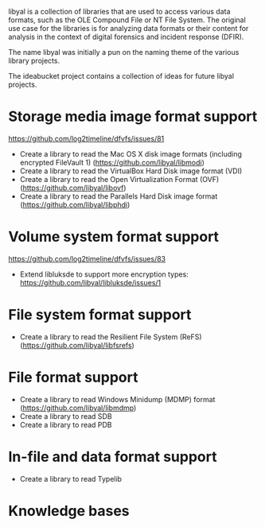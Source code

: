 libyal is a collection of libraries that are used to access various data
formats, such as the OLE Compound File or NT File System. The original use case
for the libraries is for analyzing data formats or their content for analysis
in the context of digital forensics and incident response (DFIR).

The name libyal was initially a pun on the naming theme of the various library
projects.

The ideabucket project contains a collection of ideas for future libyal
projects.

# Storage media image format support

https://github.com/log2timeline/dfvfs/issues/81

* Create a library to read the Mac OS X disk image formats (including encrypted FileVault 1) (https://github.com/libyal/libmodi)
* Create a library to read the VirtualBox Hard Disk image format (VDI)
* Create a library to read the Open Virtualization Format (OVF) (https://github.com/libyal/libovf)
* Create a library to read the Parallels Hard Disk image format (https://github.com/libyal/libphdi)

# Volume system format support

https://github.com/log2timeline/dfvfs/issues/83

* Extend libluksde to support more encryption types: https://github.com/libyal/libluksde/issues/1

# File system format support

* Create a library to read the Resilient File System (ReFS) (https://github.com/libyal/libfsrefs)

# File format support

* Create a library to read Windows Minidump (MDMP) format (https://github.com/libyal/libmdmp)
* Create a library to read SDB
* Create a library to read PDB

# In-file and data format support

* Create a library to read Typelib

# Knowledge bases

